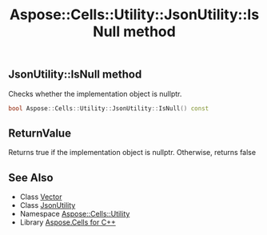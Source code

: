 ﻿---
title: Aspose::Cells::Utility::JsonUtility::IsNull method
linktitle: IsNull
second_title: Aspose.Cells for C++ API Reference
description: 'Aspose::Cells::Utility::JsonUtility::IsNull method. Checks whether the implementation object is nullptr in C++.'
type: docs
weight: 500
url: /cpp/aspose.cells.utility/jsonutility/isnull/
---
## JsonUtility::IsNull method


Checks whether the implementation object is nullptr.

```cpp
bool Aspose::Cells::Utility::JsonUtility::IsNull() const
```


## ReturnValue

Returns true if the implementation object is nullptr. Otherwise, returns false

## See Also

* Class [Vector](../../../aspose.cells/vector/)
* Class [JsonUtility](../)
* Namespace [Aspose::Cells::Utility](../../)
* Library [Aspose.Cells for C++](../../../)
